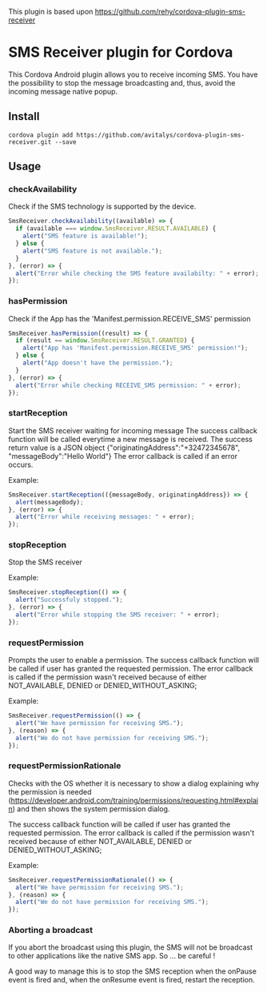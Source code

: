 This plugin is based upon https://github.com/rehy/cordova-plugin-sms-receiver

SMS Receiver plugin for Cordova
===============================

This Cordova Android plugin allows you to receive incoming SMS. You have the possibility to stop the message broadcasting and, thus, avoid the incoming message native popup.

## Install

```
cordova plugin add https://github.com/avitalys/cordova-plugin-sms-receiver.git --save
```

## Usage

### checkAvailability ###
Check if the SMS technology is supported by the device.

```js
SmsReceiver.checkAvailability((available) => {
  if (available === window.SmsReceiver.RESULT.AVAILABLE) {
    alert("SMS feature is available!");
  } else {
    alert("SMS feature is not available.");
  }
}, (error) => {
  alert("Error while checking the SMS feature availabilty: " + error);
});
```

### hasPermission ###
Check if the App has the 'Manifest.permission.RECEIVE_SMS' permission

```js
SmsReceiver.hasPermission((result) => {
  if (result == window.SmsReceiver.RESULT.GRANTED) {
    alert("App has 'Manifest.permission.RECEIVE_SMS' permission!");
  } else {
    alert("App doesn't have the permission.");
  }
}, (error) => {
  alert("Error while checking RECEIVE_SMS permission: " + error);
});
```

### startReception ###
Start the SMS receiver waiting for incoming message
The success callback function will be called everytime a new message is received.
The success return value is a JSON object {"originatingAddress":"+32472345678", "messageBody":"Hello World"}
The error callback is called if an error occurs.

Example:
```js
SmsReceiver.startReception(({messageBody, originatingAddress}) => {
  alert(messageBody);
}, (error) => {
  alert("Error while receiving messages: " + error);
});
```

### stopReception ###
Stop the SMS receiver

Example:
```js
SmsReceiver.stopReception(() => {
  alert("Successfuly stopped.");
}, (error) => {
  alert("Error while stopping the SMS receiver: " + error);
});
```

### requestPermission ###
Prompts the user to enable a permission.
The success callback function will be called if user has granted the requested permission.
The error callback is called if the permission wasn't received because of either NOT_AVAILABLE, DENIED or DENIED_WITHOUT_ASKING;

Example:
```js
SmsReceiver.requestPermission(() => {
  alert("We have permission for receiving SMS.");
}, (reason) => {
  alert("We do not have permission for receiving SMS.");
});
```

### requestPermissionRationale ###
Checks with the OS whether it is necessary to show a dialog explaining why the permission is needed (https://developer.android.com/training/permissions/requesting.html#explain) and then shows the system permission dialog.

The success callback function will be called if user has granted the requested permission.
The error callback is called if the permission wasn't received because of either NOT_AVAILABLE, DENIED or DENIED_WITHOUT_ASKING;

Example:
```js
SmsReceiver.requestPermissionRationale(() => {
  alert("We have permission for receiving SMS.");
}, (reason) => {
  alert("We do not have permission for receiving SMS.");
});
```

### Aborting a broadcast ###
If you abort the broadcast using this plugin, the SMS will not be broadcast to other
applications like the native SMS app. So ... be careful !

A good way to manage this is to stop the SMS reception when the onPause event is fired and, when the onResume event is fired, restart the reception.
